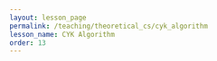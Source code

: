 ```yaml
---
layout: lesson_page
permalink: /teaching/theoretical_cs/cyk_algorithm
lesson_name: CYK Algorithm
order: 13
---
```


<!-- CYK algorithm, example -->
